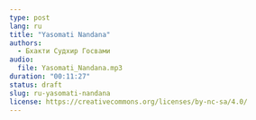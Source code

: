 ```yaml
---
type: post
lang: ru
title: "Yasomati Nandana"
authors:
  - Бхакти Судхир Госвами
audio:
  file: Yasomati_Nandana.mp3
duration: "00:11:27"
status: draft
slug: ru-yasomati-nandana
license: https://creativecommons.org/licenses/by-nc-sa/4.0/
---
```


